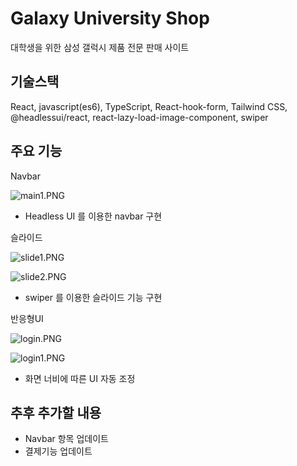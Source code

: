 # Galaxy University Shop

대학생을 위한 삼성 갤럭시 제품 전문 판매 사이트



## 기술스택

React, javascript(es6), TypeScript, React-hook-form, Tailwind CSS, @headlessui/react, react-lazy-load-image-component, swiper


## 주요 기능

Navbar

![main1.PNG](https://private-user-images.githubusercontent.com/155502886/372437426-6c80ee92-d5dd-4f99-835f-7d870002d572.PNG?jwt=eyJhbGciOiJIUzI1NiIsInR5cCI6IkpXVCJ9.eyJpc3MiOiJnaXRodWIuY29tIiwiYXVkIjoicmF3LmdpdGh1YnVzZXJjb250ZW50LmNvbSIsImtleSI6ImtleTUiLCJleHAiOjE3Mjc3ODA3NDEsIm5iZiI6MTcyNzc4MDQ0MSwicGF0aCI6Ii8xNTU1MDI4ODYvMzcyNDM3NDI2LTZjODBlZTkyLWQ1ZGQtNGY5OS04MzVmLTdkODcwMDAyZDU3Mi5QTkc_WC1BbXotQWxnb3JpdGhtPUFXUzQtSE1BQy1TSEEyNTYmWC1BbXotQ3JlZGVudGlhbD1BS0lBVkNPRFlMU0E1M1BRSzRaQSUyRjIwMjQxMDAxJTJGdXMtZWFzdC0xJTJGczMlMkZhd3M0X3JlcXVlc3QmWC1BbXotRGF0ZT0yMDI0MTAwMVQxMTAwNDFaJlgtQW16LUV4cGlyZXM9MzAwJlgtQW16LVNpZ25hdHVyZT01MDU1ODkzM2UwY2IxYWZjYjY5ZjE1ODRiOGI0NDhiMzA0NmE4OTY3ZDY2N2VhMGRmMGIzYmQ5MmI1NjliMTEwJlgtQW16LVNpZ25lZEhlYWRlcnM9aG9zdCJ9.9tkdJOxJviZRD9i5z8I_6z9V_MheNMbN-VBKCccHpsI)

- Headless UI 를 이용한 navbar 구현

슬라이드

![slide1.PNG](https://private-user-images.githubusercontent.com/155502886/372437463-b7559c92-ea04-4542-9311-b622b319f56a.PNG?jwt=eyJhbGciOiJIUzI1NiIsInR5cCI6IkpXVCJ9.eyJpc3MiOiJnaXRodWIuY29tIiwiYXVkIjoicmF3LmdpdGh1YnVzZXJjb250ZW50LmNvbSIsImtleSI6ImtleTUiLCJleHAiOjE3Mjc3ODA5OTAsIm5iZiI6MTcyNzc4MDY5MCwicGF0aCI6Ii8xNTU1MDI4ODYvMzcyNDM3NDYzLWI3NTU5YzkyLWVhMDQtNDU0Mi05MzExLWI2MjJiMzE5ZjU2YS5QTkc_WC1BbXotQWxnb3JpdGhtPUFXUzQtSE1BQy1TSEEyNTYmWC1BbXotQ3JlZGVudGlhbD1BS0lBVkNPRFlMU0E1M1BRSzRaQSUyRjIwMjQxMDAxJTJGdXMtZWFzdC0xJTJGczMlMkZhd3M0X3JlcXVlc3QmWC1BbXotRGF0ZT0yMDI0MTAwMVQxMTA0NTBaJlgtQW16LUV4cGlyZXM9MzAwJlgtQW16LVNpZ25hdHVyZT1mN2IwOWU2ODg2YmFlZDk3ODY4Y2QzZDJkZTI4NzMzNGYxNmQ4YjlmYjdiMjI0ZDAwMWQwMmEzODdjMmI5MDJhJlgtQW16LVNpZ25lZEhlYWRlcnM9aG9zdCJ9.5QlX3QU6qsWcThnO5kGRtsSELigNke0M1OriONLtK7Q)

![slide2.PNG](https://private-user-images.githubusercontent.com/155502886/372437467-45e557d9-eba3-4e26-b1bd-25db4c1ad373.PNG?jwt=eyJhbGciOiJIUzI1NiIsInR5cCI6IkpXVCJ9.eyJpc3MiOiJnaXRodWIuY29tIiwiYXVkIjoicmF3LmdpdGh1YnVzZXJjb250ZW50LmNvbSIsImtleSI6ImtleTUiLCJleHAiOjE3Mjc3ODA3ODgsIm5iZiI6MTcyNzc4MDQ4OCwicGF0aCI6Ii8xNTU1MDI4ODYvMzcyNDM3NDY3LTQ1ZTU1N2Q5LWViYTMtNGUyNi1iMWJkLTI1ZGI0YzFhZDM3My5QTkc_WC1BbXotQWxnb3JpdGhtPUFXUzQtSE1BQy1TSEEyNTYmWC1BbXotQ3JlZGVudGlhbD1BS0lBVkNPRFlMU0E1M1BRSzRaQSUyRjIwMjQxMDAxJTJGdXMtZWFzdC0xJTJGczMlMkZhd3M0X3JlcXVlc3QmWC1BbXotRGF0ZT0yMDI0MTAwMVQxMTAxMjhaJlgtQW16LUV4cGlyZXM9MzAwJlgtQW16LVNpZ25hdHVyZT00Y2QzNzEyYmYyNTYxYzM4NWQ0ZjU0YmZlYzU1MjdhODQzYTczNGUxN2VmMmRiNDM0NmJlMzUwZjRjMDc0NzU5JlgtQW16LVNpZ25lZEhlYWRlcnM9aG9zdCJ9.JSW2Ez7XX-hxqQlebG5rhsCb-KkK6yNdBW6RCAl1ZNo)

- swiper 를 이용한 슬라이드 기능 구현

반응형UI

![login.PNG](https://private-user-images.githubusercontent.com/155502886/372437417-09df1030-6d8e-4564-8857-191528ca6315.PNG?jwt=eyJhbGciOiJIUzI1NiIsInR5cCI6IkpXVCJ9.eyJpc3MiOiJnaXRodWIuY29tIiwiYXVkIjoicmF3LmdpdGh1YnVzZXJjb250ZW50LmNvbSIsImtleSI6ImtleTUiLCJleHAiOjE3Mjc3ODA3ODgsIm5iZiI6MTcyNzc4MDQ4OCwicGF0aCI6Ii8xNTU1MDI4ODYvMzcyNDM3NDE3LTA5ZGYxMDMwLTZkOGUtNDU2NC04ODU3LTE5MTUyOGNhNjMxNS5QTkc_WC1BbXotQWxnb3JpdGhtPUFXUzQtSE1BQy1TSEEyNTYmWC1BbXotQ3JlZGVudGlhbD1BS0lBVkNPRFlMU0E1M1BRSzRaQSUyRjIwMjQxMDAxJTJGdXMtZWFzdC0xJTJGczMlMkZhd3M0X3JlcXVlc3QmWC1BbXotRGF0ZT0yMDI0MTAwMVQxMTAxMjhaJlgtQW16LUV4cGlyZXM9MzAwJlgtQW16LVNpZ25hdHVyZT00NjM4OGUxMTkyN2YzNjU2OTZmNGQ3YzEzYTFiODZmYzNlNzJmZDk0NzAyZjRlMzNhZWE0MTBkZTk3ZDE0ODZmJlgtQW16LVNpZ25lZEhlYWRlcnM9aG9zdCJ9.93sLzYW1yfxPslYBOEJCd-ELPcyvaq3Qb62vAs3PZHE)

![login1.PNG](https://private-user-images.githubusercontent.com/155502886/372437421-afb42150-a3ae-468f-899c-50a967e68791.PNG?jwt=eyJhbGciOiJIUzI1NiIsInR5cCI6IkpXVCJ9.eyJpc3MiOiJnaXRodWIuY29tIiwiYXVkIjoicmF3LmdpdGh1YnVzZXJjb250ZW50LmNvbSIsImtleSI6ImtleTUiLCJleHAiOjE3Mjc3ODA3ODgsIm5iZiI6MTcyNzc4MDQ4OCwicGF0aCI6Ii8xNTU1MDI4ODYvMzcyNDM3NDIxLWFmYjQyMTUwLWEzYWUtNDY4Zi04OTljLTUwYTk2N2U2ODc5MS5QTkc_WC1BbXotQWxnb3JpdGhtPUFXUzQtSE1BQy1TSEEyNTYmWC1BbXotQ3JlZGVudGlhbD1BS0lBVkNPRFlMU0E1M1BRSzRaQSUyRjIwMjQxMDAxJTJGdXMtZWFzdC0xJTJGczMlMkZhd3M0X3JlcXVlc3QmWC1BbXotRGF0ZT0yMDI0MTAwMVQxMTAxMjhaJlgtQW16LUV4cGlyZXM9MzAwJlgtQW16LVNpZ25hdHVyZT1jODE1ZGMzZDRkODIyZTdiODc1NzFhYWYyZTE3YWY1M2UyNzVjOWQ4MTYwYTkzODg0YWM2YTczNGUwZTY0NTRkJlgtQW16LVNpZ25lZEhlYWRlcnM9aG9zdCJ9.-6BfMFqnfDEjuOlSZ0i-xnS1qXJs1cvgMG82NkuUzPY)

- 화면 너비에 따른 UI 자동 조정

## 추후 추가할 내용

- Navbar 항목 업데이트
- 결제기능 업데이트
